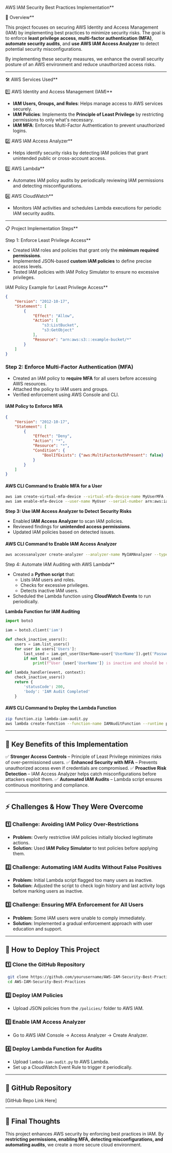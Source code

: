 AWS IAM Security Best Practices Implementation**

📌 Overview**

This project focuses on securing AWS Identity and Access Management (IAM) by implementing best practices to minimize security risks. The goal is to enforce **least privilege access**, **multi-factor authentication (MFA)**, **automate security audits**, and **use AWS IAM Access Analyzer** to detect potential security misconfigurations.

By implementing these security measures, we enhance the overall security posture of an AWS environment and reduce unauthorized access risks.

---

🛠️ AWS Services Used**

 1️⃣ AWS Identity and Access Management (IAM)**

- **IAM Users, Groups, and Roles**: Helps manage access to AWS services securely.
- **IAM Policies**: Implements the **Principle of Least Privilege** by restricting permissions to only what's necessary.
- **IAM MFA**: Enforces Multi-Factor Authentication to prevent unauthorized logins.

2️⃣ AWS IAM Access Analyzer**

- Helps identify security risks by detecting IAM policies that grant unintended public or cross-account access.

3️⃣ AWS Lambda**

- Automates IAM policy audits by periodically reviewing IAM permissions and detecting misconfigurations.

4️⃣ AWS CloudWatch**

- Monitors IAM activities and schedules Lambda executions for periodic IAM security audits.

---

📋 Project Implementation Steps**

Step 1: Enforce Least Privilege Access**

- Created IAM roles and policies that grant only the **minimum required permissions**.
- Implemented JSON-based **custom IAM policies** to define precise access levels.
- Tested IAM policies with IAM Policy Simulator to ensure no excessive privileges.

IAM Policy Example for Least Privilege Access**

```json
{
    "Version": "2012-10-17",
    "Statement": [
        {
            "Effect": "Allow",
            "Action": [
                "s3:ListBucket",
                "s3:GetObject"
            ],
            "Resource": "arn:aws:s3:::example-bucket/*"
        }
    ]
}
```

### **Step 2: Enforce Multi-Factor Authentication (MFA)**

- Created an IAM policy to **require MFA** for all users before accessing AWS resources.
- Attached the policy to IAM users and groups.
- Verified enforcement using AWS Console and CLI.

#### **IAM Policy to Enforce MFA**

```json
{
    "Version": "2012-10-17",
    "Statement": [
        {
            "Effect": "Deny",
            "Action": "*",
            "Resource": "*",
            "Condition": {
                "BoolIfExists": {"aws:MultiFactorAuthPresent": false}
            }
        }
    ]
}
```

#### **AWS CLI Command to Enable MFA for a User**

```sh
aws iam create-virtual-mfa-device --virtual-mfa-device-name MyUserMFA --bootstrap-method QRCodePNG
aws iam enable-mfa-device --user-name MyUser --serial-number arn:aws:iam::123456789012:mfa/MyUserMFA --authentication-code-1 123456 --authentication-code-2 654321
```

 **Step 3: Use IAM Access Analyzer to Detect Security Risks**

- Enabled **IAM Access Analyzer** to scan IAM policies.
- Reviewed findings for **unintended access permissions**.
- Updated IAM policies based on detected issues.

#### **AWS CLI Command to Enable IAM Access Analyzer**

```sh
aws accessanalyzer create-analyzer --analyzer-name MyIAMAnalyzer --type ACCOUNT
```

Step 4: Automate IAM Auditing with AWS Lambda**

- Created a **Python script** that:
  - Lists IAM users and roles.
  - Checks for excessive privileges.
  - Detects inactive IAM users.
- Scheduled the Lambda function using **CloudWatch Events** to run periodically.

 **Lambda Function for IAM Auditing**

```python
import boto3

iam = boto3.client('iam')

def check_inactive_users():
    users = iam.list_users()
    for user in users['Users']:
        last_used = iam.get_user(UserName=user['UserName']).get('PasswordLastUsed', None)
        if not last_used:
            print(f"User {user['UserName']} is inactive and should be reviewed.")

def lambda_handler(event, context):
    check_inactive_users()
    return {
        'statusCode': 200,
        'body': 'IAM Audit Completed'
    }
```

#### **AWS CLI Command to Deploy the Lambda Function**

```sh
zip function.zip lambda-iam-audit.py
aws lambda create-function --function-name IAMAuditFunction --runtime python3.8 --role arn:aws:iam::123456789012:role/LambdaIAMRole --handler lambda-iam-audit.lambda_handler --zip-file fileb://function.zip
```

---

## **🚀 Key Benefits of this Implementation**

✅ **Stronger Access Controls** – Principle of Least Privilege minimizes risks of over-permissioned users. ✅ **Enhanced Security with MFA** – Prevents unauthorized access even if credentials are compromised. ✅ **Proactive Risk Detection** – IAM Access Analyzer helps catch misconfigurations before attackers exploit them. ✅ **Automated IAM Audits** – Lambda script ensures continuous monitoring and compliance.

---

## **⚡ Challenges & How They Were Overcome**

### **1️⃣ Challenge: Avoiding IAM Policy Over-Restrictions**

- **Problem:** Overly restrictive IAM policies initially blocked legitimate actions.
- **Solution:** Used **IAM Policy Simulator** to test policies before applying them.

### **2️⃣ Challenge: Automating IAM Audits Without False Positives**

- **Problem:** Initial Lambda script flagged too many users as inactive.
- **Solution:** Adjusted the script to check login history and last activity logs before marking users as inactive.

### **3️⃣ Challenge: Ensuring MFA Enforcement for All Users**

- **Problem:** Some IAM users were unable to comply immediately.
- **Solution:** Implemented a gradual enforcement approach with user education and support.

---

## **📌 How to Deploy This Project**

### **1️⃣ Clone the GitHub Repository**

```sh
 git clone https://github.com/yourusername/AWS-IAM-Security-Best-Practices.git
 cd AWS-IAM-Security-Best-Practices
```

### **2️⃣ Deploy IAM Policies**

- Upload JSON policies from the `/policies/` folder to AWS IAM.

### **3️⃣ Enable IAM Access Analyzer**

- Go to AWS IAM Console → Access Analyzer → Create Analyzer.

### **4️⃣ Deploy Lambda Function for Audits**

- Upload `lambda-iam-audit.py` to AWS Lambda.
- Set up a CloudWatch Event Rule to trigger it periodically.

---

## **🔗 GitHub Repository**

[GitHub Repo Link Here]

---

## **📝 Final Thoughts**

This project enhances AWS security by enforcing best practices in IAM. By **restricting permissions, enabling MFA, detecting misconfigurations, and automating audits**, we create a more secure cloud environment.

